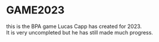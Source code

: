 # GAME2023
this is the BPA game Lucas Capp has created for 2023.  
It is very uncompleted but he has still made much progress.
